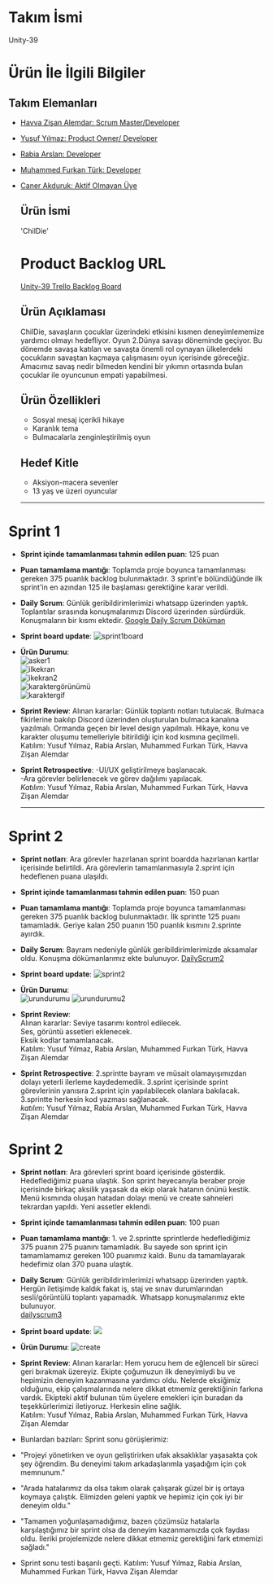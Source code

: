 # **Takım İsmi**

Unity-39

# Ürün İle İlgili Bilgiler

## Takım Elemanları
- [Havva Zişan Alemdar: Scrum Master/Developer](https://github.com/havvazisan)
- [Yusuf Yılmaz: Product Owner/ Developer](https://github.com/yu5ufyilmaz)
- [Rabia Arslan: Developer](https://github.com/feyklave)
- [Muhammed Furkan Türk: Developer](https://github.com/mfurkanturk)
- [Caner Akduruk: Aktif Olmayan Üye](https://github.com/canerakduruk)

  ## Ürün İsmi
  
  'ChilDie'

  # Product Backlog URL
  [Unity-39 Trello Backlog Board](https://trello.com/invite/b/FKLnXL2d/ATTI19b65d1241db6006bacb416f599acd581778D70D/unity-39)

  ## Ürün Açıklaması

  ChilDie, savaşların çocuklar üzerindeki etkisini kısmen deneyimlememize yardımcı olmayı hedefliyor. Oyun 2.Dünya savaşı döneminde geçiyor. Bu dönemde savaşa katılan ve savaşta önemli rol oynayan ülkelerdeki çocukların savaştan kaçmaya çalışmasını oyun içerisinde göreceğiz. Amacımız savaş nedir bilmeden kendini bir yıkımın ortasında bulan çocuklar ile oyuncunun empati yapabilmesi. 

  ## Ürün Özellikleri
  
  - Sosyal mesaj içerikli hikaye
  - Karanlık tema
  - Bulmacalarla zenginleştirilmiş oyun
  
  ## Hedef Kitle

   - Aksiyon-macera sevenler
   - 13 yaş ve üzeri oyuncular

  ---

# Sprint 1

  - **Sprint içinde tamamlanması tahmin edilen puan**: 125 puan

  -  **Puan tamamlama mantığı**: Toplamda proje boyunca tamamlanması gereken 375 puanlık backlog bulunmaktadır. 3 sprint'e bölündüğünde ilk sprint'in en azından 125 ile başlaması gerektiğine karar verildi.

  -  **Daily Scrum**: Günlük geribildirimlerimizi whatsapp üzerinden yaptık. Toplantılar sırasında konuşmalarımızı Discord üzerinden sürdürdük. Konuşmaların bir kısmı ektedir.
    [Google Daily Scrum Döküman](https://docs.google.com/document/d/1kbJguhVFqE5Gtyb0yvew65h-MpoLBR-cYYN5P8h0GVQ/edit?usp=sharing)

  -  **Sprint board update**:
  ![sprint1board](https://github.com/yu5ufyilmaz/GoogleBootcamp/blob/main/images/sprint1board.png) 

  -   **Ürün Durumu**:  
    ![asker1](https://github.com/yu5ufyilmaz/GoogleBootcamp/blob/main/images/asker.gif)  
    ![ilkekran](https://github.com/yu5ufyilmaz/GoogleBootcamp/blob/main/images/ilkekran.jpeg)  
    ![ikekran2](https://github.com/yu5ufyilmaz/GoogleBootcamp/blob/main/images/ilkekran2.jpeg)  
    ![karaktergörünümü](https://github.com/yu5ufyilmaz/GoogleBootcamp/blob/main/images/karakterg%C3%B6r%C3%BCn%C3%BCm%C3%BC.png)  
    ![karaktergif](https://github.com/yu5ufyilmaz/GoogleBootcamp/blob/main/images/karaktergif.gif)  
    

  -   **Sprint Review**:
       Alınan kararlar: Günlük toplantı notları tutulacak. Bulmaca fikirlerine bakılıp Discord üzerinden oluşturulan bulmaca kanalına yazılmalı. Ormanda geçen bir level design yapılmalı. Hikaye, konu ve karakter oluşumu temelleriyle bitirildiği için kod kısmına geçilmeli.  
      Katılım: Yusuf Yılmaz, Rabia Arslan, Muhammed Furkan Türk, Havva Zişan Alemdar

  -   **Sprint Retrospective**:
      -UI/UX geliştirilmeye başlanacak.  
      -Ara görevler belirlenecek ve görev dağılımı yapılacak.  
        *Katılım*: Yusuf Yılmaz, Rabia Arslan, Muhammed Furkan Türk, Havva Zişan Alemdar

       ---

# Sprint 2

  - **Sprint notları**:  Ara görevler hazırlanan sprint boardda hazırlanan kartlar içerisinde belirtildi. Ara görevlerin tamamlanmasıyla 2.sprint için hedeflenen puana ulaşıldı.

 - **Sprint içinde tamamlanması tahmin edilen puan**: 150 puan

 -  **Puan tamamlama mantığı**: Toplamda proje boyunca tamamlanması gereken 375 puanlık backlog bulunmaktadır. İlk sprintte 125 puanı tamamladık. Geriye kalan 250 puanın 150 puanlık kısmını 2.sprinte ayırdık.

 -  **Daily Scrum**: Bayram nedeniyle günlük geribildirimlerimizde aksamalar oldu. Konuşma dökümanlarımız ekte bulunuyor.
   [DailyScrum2](https://docs.google.com/document/d/1ldwl8DcnRtl-9D-tc1cHd8eM3UO3EjBr7qzSB7W5Qt0/edit?usp=sharing)

 - **Sprint board update**:
  ![sprint2](https://github.com/yu5ufyilmaz/GoogleBootcamp/blob/main/images/sprint2board.png)

 -   **Ürün Durumu**:    
   ![urundurumu](https://github.com/yu5ufyilmaz/GoogleBootcamp/blob/main/images/oyungelisimi.png)
   ![urundurumu2](https://github.com/yu5ufyilmaz/GoogleBootcamp/blob/main/images/oyungelisimi2.png)

-   **Sprint Review**:  
    Alınan kararlar: Seviye tasarımı kontrol edilecek.  
    Ses, görüntü assetleri eklenecek.  
    Eksik kodlar tamamlanacak.  
       Katılım: Yusuf Yılmaz, Rabia Arslan, Muhammed Furkan Türk, Havva Zişan Alemdar
    
  -   **Sprint Retrospective**: 2.sprintte bayram ve müsait olamayışımızdan dolayı yeterli ilerleme kaydedemedik. 3.sprint içerisinde sprint görevlerinin yanısıra 2.sprint için yapılabilecek olanlara bakılacak. 3.sprintte herkesin kod yazması sağlanacak.  
         *katılım*: Yusuf Yılmaz, Rabia Arslan, Muhammed Furkan Türk, Havva Zişan Alemdar

# Sprint 2

- **Sprint notları**: Ara görevleri sprint board içerisinde gösterdik. Hedeflediğimiz puana ulaştık. Son sprint heyecanıyla beraber proje içerisinde birkaç aksilik yaşasak da ekip olarak hatanın önünü kestik. Menü kısmında oluşan hatadan dolayı menü ve create sahneleri tekrardan yapıldı. Yeni assetler eklendi.

- **Sprint içinde tamamlanması tahmin edilen puan**: 100 puan

- **Puan tamamlama mantığı**: 1. ve 2.sprintte sprintlerde hedeflediğimiz 375 puanın 275 puanını tamamladık. Bu sayede son sprint için tamamlamamız gereken 100 puanımız kaldı. Bunu da tamamlayarak hedefimiz olan 370 puana ulaştık.
   
- **Daily Scrum**: Günlük geribildirimlerimizi whatsapp üzerinden yaptık. Hergün iletişimde kaldık fakat iş, staj ve sınav durumlarından sesli/görüntülü toplantı yapamadık. Whatsapp konuşmalarımız ekte bulunuyor.  
  [dailyscrum3](https://docs.google.com/document/d/1U9Q8_lM-E9w5vQieq1FFl_szp65XIcjPcEjz-91HGBw/edit?usp=sharing)
- **Sprint board update**:
    ![](https://github.com/yu5ufyilmaz/GoogleBootcamp/blob/main2/images/sprint3board.png)

- **Ürün Durumu**:
  ![create](https://github.com/yu5ufyilmaz/GoogleBootcamp/blob/main2/images/BootcampCredits.jpg)

-   **Sprint Review**:  Alınan kararlar: Hem yorucu hem de eğlenceli bir süreci geri bırakmak üzereyiz. Ekipte çoğumuzun ilk deneyimiydi bu ve hepimizin deneyim kazanmasına yardımcı oldu. Nelerde eksiğimiz olduğunu, ekip çalışmalarında nelere dikkat etmemiz gerektiğinin farkına vardık. Ekipteki aktif bulunan tüm üyelere emekleri için buradan da teşekkürlerimizi iletiyoruz. Herkesin eline sağlık.  
Katılım: Yusuf Yılmaz, Rabia Arslan, Muhammed Furkan Türk, Havva Zişan Alemdar  

-  Bunlardan bazıları: Sprint sonu görüşlerimiz:
  
  -   "Projeyi yönetirken ve oyun geliştirirken ufak aksaklıklar yaşasakta çok şey öğrendim. Bu deneyimi takım arkadaşlarımla yaşadığım için çok memnunum."
  -   "Arada hatalarımız da olsa takım olarak çalışarak güzel bir iş ortaya koymaya çalıştık. Elimizden geleni yaptık ve hepimiz için çok iyi bir deneyim oldu."
  -   "Tamamen yoğunlaşamadığımız, bazen çözümsüz hatalarla karşılaştığımız bir sprint olsa da deneyim kazanmamızda çok faydası oldu. İleriki projelemizde nelere dikkat etmemiz gerektiğini fark etmemizi sağladı."
  -   Sprint sonu testi başarılı geçti.
 Katılım: Yusuf Yılmaz, Rabia Arslan, Muhammed Furkan Türk, Havva Zişan Alemdar





      

  

  

      
  
  

